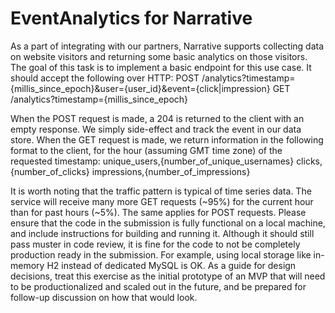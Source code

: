 # EventAnalytics for Narrative

As a part of integrating with our partners, Narrative supports collecting data on website visitors and returning some basic analytics on those visitors. The goal of this task is to implement a basic endpoint for this use case. It should accept the following over HTTP:
POST /analytics?timestamp={millis_since_epoch}&user={user_id}&event={click|impression}
GET /analytics?timestamp={millis_since_epoch}

When the POST request is made, a 204 is returned to the client with an empty response. We simply side-effect and track the event in our data store.
When the GET request is made, we return information in the following format to the client, for the hour (assuming GMT time zone) of the requested timestamp:
unique_users,{number_of_unique_usernames}
clicks,{number_of_clicks}
impressions,{number_of_impressions}

It is worth noting that the traffic pattern is typical of time series data. The service will receive many more GET requests (~95%) for the current hour than for past hours (~5%). The same applies for POST requests.
Please ensure that the code in the submission is fully functional on a local machine, and include instructions for building and running it. Although it should still pass muster in code review, it is fine for the code to not be completely production ready in the submission. For example, using local storage like in-memory H2 instead of dedicated MySQL is OK. As a guide for design decisions, treat this exercise as the initial prototype of an MVP that will need to be productionalized and scaled out in the future, and be prepared for follow-up discussion on how that would look.


